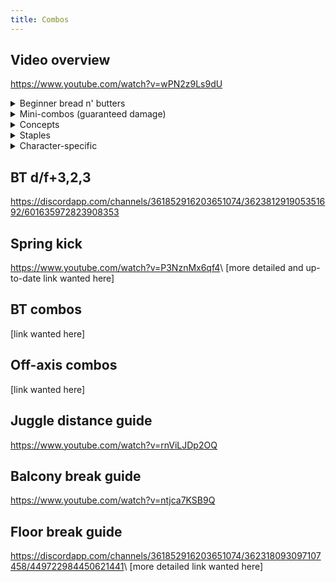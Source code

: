 ```yaml
---
title: Combos
---
```


## Video overview
<https://www.youtube.com/watch?v=wPN2z9Ls9dU>

<!-- http://www.tekkenzaibatsu.com/forums/showthread.php?threadid=132650 -->
<!-- https://discordapp.com/channels/361852916203651074/362381291905351692/557816926538170380 -->

<details>
<!-- Combos that don't require b2 loops or b2f ws2,4/ws2,3 -->
<summary markdown="0">Beginner bread n' butters</summary>
<div class="p grid-mm12">
u/f+4
d/f+2
MS 3,4
d,D/B+4
u/f\~N,4
CH b+4
CH (f+4),3
CH HMS u/f+4
d/f+3+4,f\~N (with rage)
: 4,u+3 b+2,4,3 S! b+2,f\~N f+2,1

HMS 2
: 4,u+3 b+2,f\~N f+4,1 S! b+2,f\~N f+2,1

f+3,3,3,3,3,4
: 4,u+3 b+2,f\~N f+2,1

CH 4 (impossible at tip range)
: b+1:1,f\~N 4,u+3 b+2,f\~N f+4,1 S! f+2,1

CH 4,4
: b+2,f\~N d/f+1 b+2,f\~N f+4,1 S! f+2,1

CH 4,3,4
: b+2,f\~N f+4,1 S! b+2,f\~N f+2,1

CH b+4,3
CH (f+4),3,4
: f\~N, d+2 d/f+1 b+2,f\~N f+4,1 S! b+2,f\~N f+2,1

ws2,3 (with rage)
CH u/b+3 (with rage)
: d/f+3+4,f\~N S! d+2 b+2,f\~N f+4,1 S! b+2,f\~N f+2,1

<!-- -->

CH d+3,4
CH Sway 4
CH 1+2
CH (2,1),1
CH (1,2),4
CH (HMS 1),4
: b+3,3,f\~N b+2,4,3 S! b+2,f\~N f+2,1

low parry
: d+2 d/f+1 b+2,f\~N f+4,1 S! b+2,f\~N f+2,1

u/f+3,4
f,F+4
b,B+4
: b+3,3,f\~N b+2,f\~N f+4,1 S! b+2,f\~N f+2,1

CH HMS 4
CH FUFT 3
CH FUFA 3
CH FDFA 3
float
: ws2,3 b+2,f\~N f+4,1 S! b+2,f\~N f+2,1

CH FDFT 3
: ws4 b+3,3,f\~N b+2,f\~N f+4,1 S! f+2,1

CH (2,1),3
CH (b+1+2),4
: 4,u+3 b+2,f\~N d/f+3,2,3

(d/f+3,2),3
: 2&lt;2,3 S! b+2,f\~N 1,2,f\~N f+2,1
</div>
</details>

<details>
  <summary markdown="0">Mini-combos (guaranteed damage)</summary>
<div class="p grid-mm12">
ws2,3
CH u/b+3
: f,F+3

CH d/b+3+4
CH FC+d/f+4
: f+3+4

CH FC+d/f+4,3
: HMS 1,f\~N d,D/B+4
: HMS u/f+4

1,3:3:3
HMS 4
HMS u/f+4
b+4 (crouching opponent)
: d,D/B+4
: u/b+3

bb+4,3
b+4,3 (crouching opponent)
: HMS u/f+4

<!-- -->

FC d/f,d,D/F+3
: 3 (wake-up low kick)

CH (2,1),4
: 1,3:3:3 d,D/B+4
: 1,2,4

u/f+3+4
: d/f+3+4 (with rage)
: f,F+3
: u/b+3 (sometimes whiffs)
: d+2 (sometimes whiffs)

u/f+3+4,3+4
: HMS u/f+3
: HMS 2

4,3,3
d+4,N,4,3,3
: d+3 (sometimes whiffs)
: u/b+3 (sometimes whiffs)
</div>
</details>

<details>
<summary markdown="0">Concepts</summary>

<!--
General rules for combos:

1. Do any necessary pickups
2. Do as much damage as you can
3. Do as much filler as you can
4. When the wall is close, do moves that carry less
5. Avoid b+2 loops if they're unnecessary and you ain't vibin'
-->

The key combo moves and their function are:

Damage | Pickup | Filler | Screw | Ender
|--|
4,u+3          | b+3,3,f\~N     | b+2,f\~N   | ws2,4   | f+2,1
4,u+3,f\~N     | ws2,3          | 1,2,f\~N   | f+4,1   | ws2,3
4,3,4          | ws4            | b+1:1,f\~N | b+2,4,3 | f+1+2
U/F,4          | d/f+4          | d/f+1      | 2,2,3   | wr3,4
d+2            | d+2            | 2          | 2,1,3   | d+2
b,B+4          | d+4,4,u+3,f\~N |            | b,B+4   | d/f+3,2,3
SSL 3+4        | 3              |            | SSL 3+4 | b+4
f,F+4 |||| 1+2
|||| d/b+3

The main purpose for all these options is to get the right wall carry.

Notes on specific options:

- b+2,f\~N ws2,4 S! f+2,1 as 5--9th aerial hits is staple
  - the last hit of ws2,4 whiffs for launchers that misalign, so do f+4,1 instead
- b+2,f\~N &lt;screw\> S! b+2,f\~N &lt;ender\> works as 3--7th aerial hits
  - does same damage as b+2,f\~N(x2) &lt;screw\> S! &lt;ender\>
- b+2,f\~N f+2,1 works as 6--8th aerial hits
- d+2 b+2 usually works as 2--3rd aerial hits
  - at some angles, d+2 needs to hit close to the ground
  - at other angles, it needs to hit far from the ground
- d/f+3,2,3 works as 5--7th aerial hits

Enders:

- ws2,3 f+2,1 and f+1+2 do 10 damage at max scaling (30%)
- wr3,4 does 11 damage at max scaling, but won't wall splat
- longest to shortest carry:
  - f+2,1 ws2,3 f+1+2 d+2
- ws2,3 gives better splats
- 1,2,f\~N can high splat
- wr3,4 b+4 1+2 and d/b+3 will floor break
- b+4 1+2 and d/b+3 spike to setup oki
- d/f+3,2,3 does 13 damage at max scaling, but is 3 hits
</details>

<details>
<summary markdown="0">Staples</summary>
<div class="p grid-mm12">
u/f+4
d/f+2
MS 3,4
u/f\~N,4
CH b+4
CH (f+4),3
CH HMS u/f+4
d/f+3+4,f\~N (with rage)
: 4,u+3 b+2,f\~N(x3) ws2,4 S! f+2,1

HMS 2
: 4,u+3 b+2,f\~N(x3) f+4,1 S! f+2,1

d,D/B+4
: U/F,4 4,u+3 b+2,f\~N(x2) f+4,1 S! f+2,1
: U/F,4 d+2 b+2,f\~N(x3) f+4,1 S! f+2,1
: U/F,4 d/f+1 b+2,f\~N(x3) f+4,1 S! f+2,1
: b,B+4 S! 4,u+3 b+2,f\~N(x3) &lt;f+2,1
: SSL 3+4 S! 4,u+3 b+2,f\~N(x3) &lt;f+2,1
: 3\~3:4

f+3,3,3,3,3,4
: 4,u+3 b+2,f\~N(x2) ws2,3
: 4,u+3 b+2,f\~N(x3) &lt;f+2,1

CH 4 (impossible at tip range)
: b+1:1,f\~N 4,u+3 b+2,f\~N f+4,1 S! f+2,1

CH 4,4
: b+2,f\~N(x4) f+4,1 S! f+2,1

CH 4,3,4
: b+2,f\~N(x3) f+4,1 S! f+2,1

CH b+4,3
CH (f+4),3,4
: f\~N, ws2,3 b+2,f\~N(x3) f+4,1 S! f+2,1

ws2,3 (with rage)
CH u/b+3 (with rage)
: d/f+3+4,f\~N, ws2,3 b+2,f\~N(x2) f+4,1 S! f+2,1

<!-- -->

CH d+3,4
CH 1+2
CH (2,1),1
: b+3,3,f\~N b+2,f\~N(x3) ws2,4 S! f+2,1

CH (1,2),4
CH (HMS 1),4
: b+3,3,f\~N b+2,4,3 S! b+2,f\~N f+2,1

CH Sway 4
: d+2 d+2 b+2,f\~N(x3) f+4,1 S! f+2,1

low parry
: 4,u+3 b+2,f\~N(x3) ws2,4 S! f+2,1

u/f+3,4
f,F+4
b,B+4
: b+3,3,f\~N b+2,f\~N f+4,1 S! b+2,f\~N f+2,1

CH HMS 4
CH FUFT 3
CH FUFA 3
CH FDFA 3
float
: ws2,3 b+2,f\~N(x3) f+4,1 S! f+2,1

CH FDFT 3
: ws4 b+3,3,f\~N b+2,f\~N(x2) f+4,1 S! f+2,1

CH (2,1),3
CH (b+1+2),4
: 4,u+3 b+2,f\~N(x4) f+2,1

(d/f+3,2),3
: 2<2,3 S! b+2,f\~N 1,2,f\~N f+2,1
</div>
</details>

<details>
<summary markdown="0">Character-specific</summary>
<!-- https://discordapp.com/channels/361852916203651074/362381291905351692/600686465407778845 -->
### CH Sway 4

AK, Bob, Bryan, Drag, Maven, Feng, Geese, Hei, King, Miguel, Paul, Shaheen, Steve
: 4,u+3 b+2,f\~N(x3) f+4,1 S! f+2,1

Gigas, Jack, Marduk
: d/f+4 b+3,3,f\~N b+2,f\~N(x2) f+4,1 S! f+2,1

Bears
: b+3,3,f\~N b+2,f\~N(x3) f+4,1 S! f+2,1

### ws2,3

Gigas, Jack, Marduk
: b+1:1,2

Bears
: b+2,4,3 S! b+2,f\~N(x3) f+2,1
</details>

## BT d/f+3,2,3
<https://discordapp.com/channels/361852916203651074/362381291905351692/601635972823908353>

## Spring kick
<https://www.youtube.com/watch?v=P3NznMx6qf4>\\
[more detailed and up-to-date link wanted here]

## BT combos
[link wanted here]

## Off-axis combos
[link wanted here]

## Juggle distance guide
<https://www.youtube.com/watch?v=rnViLJDp2OQ>

## Balcony break guide
<https://www.youtube.com/watch?v=ntjca7KSB9Q>

## Floor break guide
<https://discordapp.com/channels/361852916203651074/362318093097107458/449722984450621441>\\
[more detailed link wanted here]
